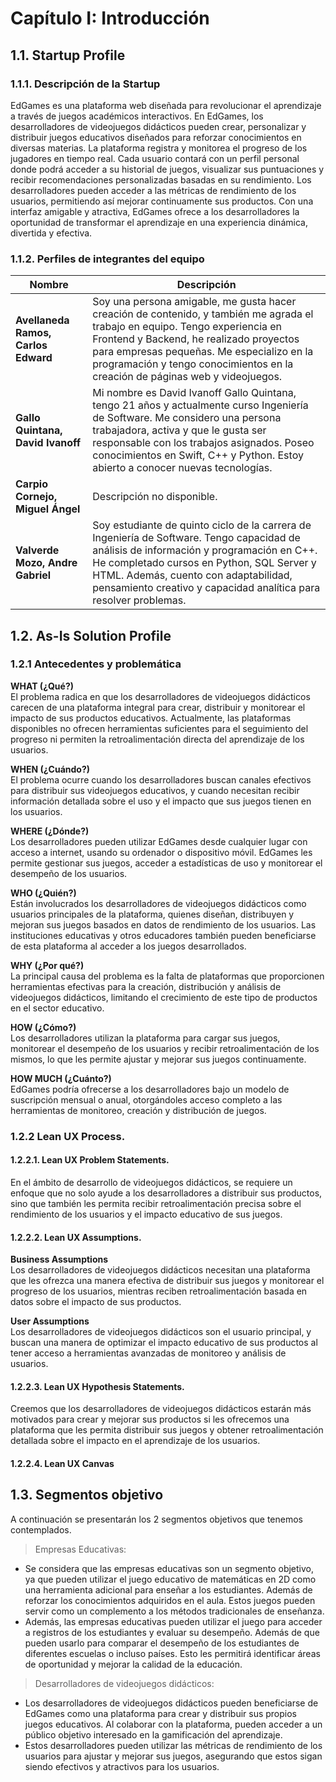 # Capítulo I: Introducción

## 1.1. Startup Profile 

### 1.1.1. Descripción de la Startup 

EdGames es una plataforma web diseñada para revolucionar el aprendizaje a través de juegos académicos interactivos. En EdGames, los desarrolladores de videojuegos didácticos pueden crear, personalizar y distribuir juegos educativos diseñados para reforzar conocimientos en diversas materias. La plataforma registra y monitorea el progreso de los jugadores en tiempo real. Cada usuario contará con un perfil personal donde podrá acceder a su historial de juegos, visualizar sus puntuaciones y recibir recomendaciones personalizadas basadas en su rendimiento. Los desarrolladores pueden acceder a las métricas de rendimiento de los usuarios, permitiendo así mejorar continuamente sus productos. Con una interfaz amigable y atractiva, EdGames ofrece a los desarrolladores la oportunidad de transformar el aprendizaje en una experiencia dinámica, divertida y efectiva.

### 1.1.2. Perfiles de integrantes del equipo

| Nombre                              | Descripción                                                                                                                                                                                                                                                                                                     |
|-------------------------------------|-----------------------------------------------------------------------------------------------------------------------------------------------------------------------------------------------------------------------------------------------------------------------------------------------------------------|
| **Avellaneda Ramos, Carlos Edward** | Soy una persona amigable, me gusta hacer creación de contenido, y también me agrada el trabajo en equipo. Tengo experiencia en Frontend y Backend, he realizado proyectos para empresas pequeñas. Me especializo en la programación y tengo conocimientos en la creación de páginas web y videojuegos.                   |
| **Gallo Quintana, David Ivanoff**   | Mi nombre es David Ivanoff Gallo Quintana, tengo 21 años y actualmente curso Ingeniería de Software. Me considero una persona trabajadora, activa y que le gusta ser responsable con los trabajos asignados. Poseo conocimientos en Swift, C++ y Python. Estoy abierto a conocer nuevas tecnologías.                   |
| **Carpio Cornejo, Miguel Ángel**    | Descripción no disponible.                                                                                                                                                                                                                                                                                      |
| **Valverde Mozo, Andre Gabriel**    | Soy estudiante de quinto ciclo de la carrera de Ingeniería de Software. Tengo capacidad de análisis de información y programación en C++. He completado cursos en Python, SQL Server y HTML. Además, cuento con adaptabilidad, pensamiento creativo y capacidad analítica para resolver problemas.                |


## 1.2. As-Is Solution Profile 

### 1.2.1 Antecedentes y problemática 

**WHAT (¿Qué?)**  
El problema radica en que los desarrolladores de videojuegos didácticos carecen de una plataforma integral para crear, distribuir y monitorear el impacto de sus productos educativos. Actualmente, las plataformas disponibles no ofrecen herramientas suficientes para el seguimiento del progreso ni permiten la retroalimentación directa del aprendizaje de los usuarios.

**WHEN (¿Cuándo?)**  
El problema ocurre cuando los desarrolladores buscan canales efectivos para distribuir sus videojuegos educativos, y cuando necesitan recibir información detallada sobre el uso y el impacto que sus juegos tienen en los usuarios.

**WHERE (¿Dónde?)**  
Los desarrolladores pueden utilizar EdGames desde cualquier lugar con acceso a internet, usando su ordenador o dispositivo móvil. EdGames les permite gestionar sus juegos, acceder a estadísticas de uso y monitorear el desempeño de los usuarios.

**WHO (¿Quién?)**  
Están involucrados los desarrolladores de videojuegos didácticos como usuarios principales de la plataforma, quienes diseñan, distribuyen y mejoran sus juegos basados en datos de rendimiento de los usuarios. Las instituciones educativas y otros educadores también pueden beneficiarse de esta plataforma al acceder a los juegos desarrollados.

**WHY (¿Por qué?)**  
La principal causa del problema es la falta de plataformas que proporcionen herramientas efectivas para la creación, distribución y análisis de videojuegos didácticos, limitando el crecimiento de este tipo de productos en el sector educativo.

**HOW (¿Cómo?)**  
Los desarrolladores utilizan la plataforma para cargar sus juegos, monitorear el desempeño de los usuarios y recibir retroalimentación de los mismos, lo que les permite ajustar y mejorar sus juegos continuamente.

**HOW MUCH (¿Cuánto?)**  
EdGames podría ofrecerse a los desarrolladores bajo un modelo de suscripción mensual o anual, otorgándoles acceso completo a las herramientas de monitoreo, creación y distribución de juegos.

### 1.2.2 Lean UX Process. 

#### 1.2.2.1. Lean UX Problem Statements. 

En el ámbito de desarrollo de videojuegos didácticos, se requiere un enfoque que no solo ayude a los desarrolladores a distribuir sus productos, sino que también les permita recibir retroalimentación precisa sobre el rendimiento de los usuarios y el impacto educativo de sus juegos.

#### 1.2.2.2. Lean UX Assumptions. 

**Business Assumptions**  
Los desarrolladores de videojuegos didácticos necesitan una plataforma que les ofrezca una manera efectiva de distribuir sus juegos y monitorear el progreso de los usuarios, mientras reciben retroalimentación basada en datos sobre el impacto de sus productos.

**User Assumptions**  
Los desarrolladores de videojuegos didácticos son el usuario principal, y buscan una manera de optimizar el impacto educativo de sus productos al tener acceso a herramientas avanzadas de monitoreo y análisis de usuarios.

#### 1.2.2.3. Lean UX Hypothesis Statements. 

Creemos que los desarrolladores de videojuegos didácticos estarán más motivados para crear y mejorar sus productos si les ofrecemos una plataforma que les permita distribuir sus juegos y obtener retroalimentación detallada sobre el impacto en el aprendizaje de los usuarios.

#### 1.2.2.4. Lean UX Canvas

## 1.3. Segmentos objetivo
A continuación se presentarán los 2 segmentos objetivos que tenemos contemplados.

>Empresas Educativas:

- Se considera que las empresas educativas son un segmento objetivo, ya que pueden utilizar el juego educativo de matemáticas en 2D como una herramienta adicional para enseñar a los estudiantes. Además de reforzar los conocimientos adquiridos en el aula. Estos juegos pueden servir como un complemento a los métodos tradicionales de enseñanza.	
- Además, las empresas educativas pueden utilizar el juego para acceder a registros de los estudiantes y evaluar su desempeño. Además de que pueden usarlo para comparar el desempeño de los estudiantes de diferentes escuelas o incluso países. Esto les permitirá identificar áreas de oportunidad y mejorar la calidad de la educación.

>Desarrolladores de videojuegos didácticos:

- Los desarrolladores de videojuegos didácticos pueden beneficiarse de EdGames como una plataforma para crear y distribuir sus propios juegos educativos. Al colaborar con la plataforma, pueden acceder a un público objetivo interesado en la gamificación del aprendizaje.
- Estos desarrolladores pueden utilizar las métricas de rendimiento de los usuarios para ajustar y mejorar sus juegos, asegurando que estos sigan siendo efectivos y atractivos para los usuarios.

